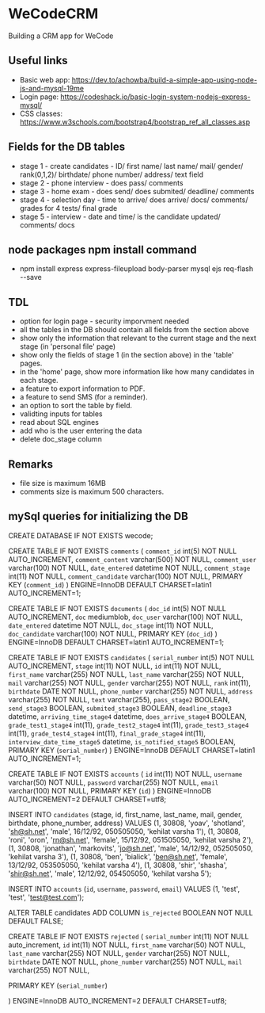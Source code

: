 # WeCodeCRM
Building a CRM app for WeCode

## Useful links
* Basic web app: https://dev.to/achowba/build-a-simple-app-using-node-js-and-mysql-19me
* Login page: https://codeshack.io/basic-login-system-nodejs-express-mysql/
* CSS classes: https://www.w3schools.com/bootstrap4/bootstrap_ref_all_classes.asp

## Fields for the DB tables
* stage 1 - create candidates - ID/ first name/ last name/ mail/ gender/ rank(0,1,2)/ birthdate/ phone number/ address/ text field
* stage 2 - phone interview - does pass/ comments
* stage 3 - home exam - does send/ does submited/ deadline/ comments
* stage 4 - selection day - time to arrive/ does arrive/ docs/ comments/ grades for 4 tests/ final grade
* stage 5 - interview - date and time/ is the candidate updated/ comments/ docs

## node packages npm install command 
* npm install express express-fileupload body-parser mysql ejs req-flash --save

## TDL
* option for login page - security imporvment needed
* all the tables in the DB should contain all fields from the section above
* show only the information that relevant to the current stage and the next stage (in 'personal file' page)
* show only the fields of stage 1 (in the section above) in the 'table' pages.
* in the 'home' page, show more information like how many candidates in each stage.
* a feature to export information to PDF.
* a feature to send SMS (for a reminder).
* an option to sort the table by field.
* validting inputs for tables 
* read about SQL engines
* add who is the user entering the data
* delete doc_stage column

## Remarks
* file size is maximum 16MB
* comments size is maximum 500 characters.
## mySql queries for initializing the DB

CREATE DATABASE IF NOT EXISTS wecode;

CREATE TABLE IF NOT EXISTS `comments` (
  `comment_id` int(5) NOT NULL AUTO_INCREMENT,
  `comment_content` varchar(500) NOT NULL,
  `comment_user` varchar(100) NOT NULL,
  `date_entered` datetime NOT NULL,
  `comment_stage` int(11) NOT NULL,
  `comment_candidate` varchar(100) NOT NULL,
  PRIMARY KEY (`comment_id`)
) ENGINE=InnoDB  DEFAULT CHARSET=latin1 AUTO_INCREMENT=1;

CREATE TABLE IF NOT EXISTS `documents` (
  `doc_id` int(5) NOT NULL AUTO_INCREMENT,
  `doc` mediumblob,
  `doc_user` varchar(100) NOT NULL,
  `date_entered` datetime NOT NULL,
  `doc_stage` int(11) NOT NULL,
  `doc_candidate` varchar(100) NOT NULL,
  PRIMARY KEY (`doc_id`)
) ENGINE=InnoDB  DEFAULT CHARSET=latin1 AUTO_INCREMENT=1;

CREATE TABLE IF NOT EXISTS `candidates` (
  `serial_number` int(5) NOT NULL AUTO_INCREMENT,
  `stage` int(11) NOT NULL,
  `id` int(11) NOT NULL,
  `first_name` varchar(255) NOT NULL,
  `last_name` varchar(255) NOT NULL,
  `mail` varchar(255) NOT NULL,
  `gender` varchar(255) NOT NULL,
  `rank` int(11),
  `birthdate` DATE NOT NULL,
  `phone_number` varchar(255) NOT NULL,
  `address` varchar(255) NOT NULL,
  `text` varchar(255),
  `pass_stage2` BOOLEAN,
  `send_stage3` BOOLEAN,
  `submited_stage3` BOOLEAN,
  `deadline_stage3` datetime,
  `arriving_time_stage4` datetime,
  `does_arrive_stage4` BOOLEAN,
  `grade_test1_stage4` int(11),
  `grade_test2_stage4` int(11),
  `grade_test3_stage4` int(11),
  `grade_test4_stage4` int(11),
  `final_grade_stage4` int(11),
  `interview_date_time_stage5` datetime,
  `is_notified_stage5` BOOLEAN,
  PRIMARY KEY (`serial_number`)
) ENGINE=InnoDB  DEFAULT CHARSET=latin1 AUTO_INCREMENT=1;

CREATE TABLE IF NOT EXISTS `accounts` (
  `id` int(11) NOT NULL,
  `username` varchar(50) NOT NULL,
  `password` varchar(255) NOT NULL,
  `email` varchar(100) NOT NULL,
  PRIMARY KEY (`id`)
) ENGINE=InnoDB AUTO_INCREMENT=2 DEFAULT CHARSET=utf8;


INSERT INTO `candidates` (stage, id, first_name, last_name, mail, gender, birthdate, phone_number, address)
VALUES
(1, 30808, 'yoav', 'shotland', 'sh@sh.net', 'male', 16/12/92, 050505050, 'kehilat varsha 1'),
(1, 30808, 'roni', 'oron', 'rn@sh.net', 'female', 15/12/92, 051505050, 'kehilat varsha 2'),
(1, 30808, 'jonathan', 'markovits', 'jo@sh.net', 'male', 14/12/92, 052505050, 'kehilat varsha 3'),
(1, 30808, 'ben', 'bialick', 'ben@sh.net', 'female', 13/12/92, 053505050, 'kehilat varsha 4'),
(1, 30808, 'shir', 'shasha', 'shir@sh.net', 'male', 12/12/92, 054505050, 'kehilat varsha 5'); 

INSERT INTO `accounts` (`id`, `username`, `password`, `email`) VALUES (1, 'test', 'test', 'test@test.com');

ALTER TABLE candidates
  ADD COLUMN `is_rejected` BOOLEAN NOT NULL DEFAULT FALSE;

CREATE TABLE IF NOT EXISTS `rejected` (
  `serial_number` int(11) NOT NULL auto_increment,
  `id` int(11) NOT NULL,
  `first_name` varchar(50) NOT NULL,
  `last_name` varchar(255) NOT NULL,
  `gender` varchar(255) NOT NULL,
  `birthdate` DATE NOT NULL,
  `phone_number` varchar(255) NOT NULL,
  `mail` varchar(255) NOT NULL,

  PRIMARY KEY (`serial_number`)
  
) ENGINE=InnoDB AUTO_INCREMENT=2 DEFAULT CHARSET=utf8;

